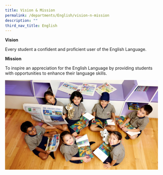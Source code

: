 ```yaml
---
title: Vision & Mission
permalink: /departments/English/vision-n-mission
description: ""
third_nav_title: English
---
```





<p><strong>Vision</strong></p>
<p>Every student a confident and proficient user of the English Language.</p>
<p><strong>Mission</strong></p>
<p>To inspire an appreciation for the English Language by providing students with opportunities to enhance their language skills.</p>

![](/images/EVision%20&%20Mission.jpg)